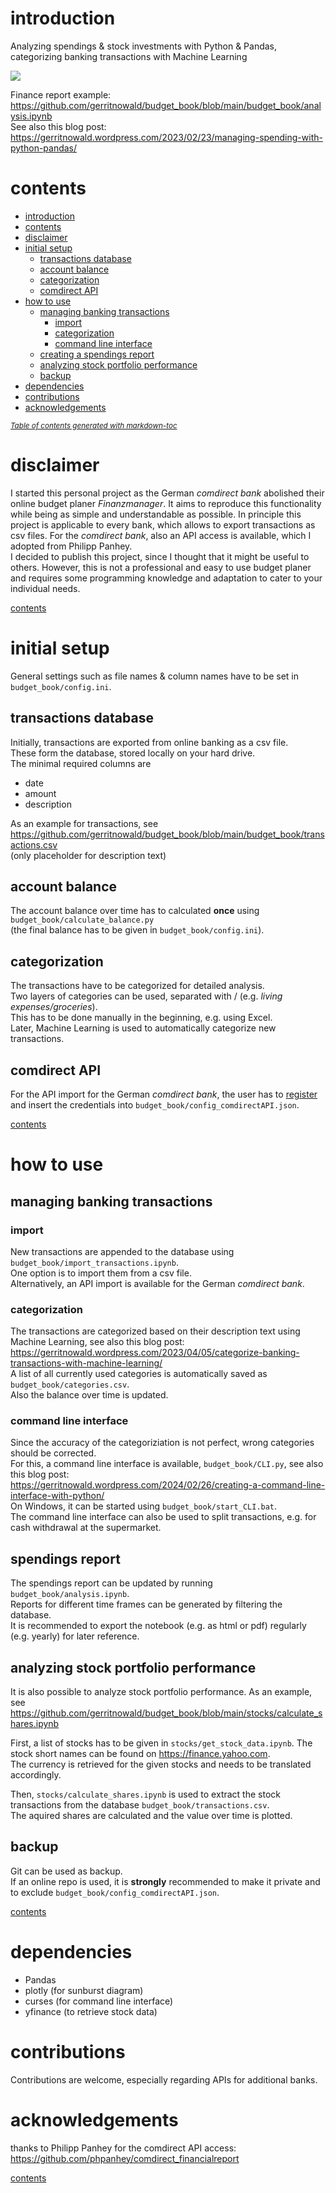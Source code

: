 # introduction
Analyzing spendings & stock investments with Python &amp; Pandas,  
categorizing banking transactions with Machine Learning

![](https://raw.githubusercontent.com/gerritnowald/budget_book/main/sunburst.webp)

Finance report example:  
https://github.com/gerritnowald/budget_book/blob/main/budget_book/analysis.ipynb  
See also this blog post:  
https://gerritnowald.wordpress.com/2023/02/23/managing-spending-with-python-pandas/

# contents

- [introduction](#introduction)
- [contents](#contents)
- [disclaimer](#disclaimer)
- [initial setup](#initial-setup)
  * [transactions database](#transactions-database)
  * [account balance](#account-balance)
  * [categorization](#categorization)
  * [comdirect API](#comdirect-api)
- [how to use](#how-to-use)
  * [managing banking transactions](#managing-banking-transactions)
    + [import](#import)
    + [categorization](#categorization-1)
    + [command line interface](#command-line-interface)
  * [creating a spendings report](#creating-a-spendings-report)
  * [analyzing stock portfolio performance](#analyzing-stock-portfolio-performance)
  * [backup](#backup)
- [dependencies](#dependencies)
- [contributions](#contributions)
- [acknowledgements](#acknowledgements)

<small><i><a href='http://ecotrust-canada.github.io/markdown-toc/'>Table of contents generated with markdown-toc</a></i></small>


# disclaimer

I started this personal project as the German *comdirect bank* abolished their online budget planer *Finanzmanager*. It aims to reproduce this functionality while being as simple and understandable as possible. In principle this project is applicable to every bank, which allows to export transactions as csv files. For the *comdirect bank*, also an API access is available, which I adopted from Philipp Panhey.  
I decided to publish this project, since I thought that it might be useful to others. However, this is not a professional and easy to use budget planer and requires some programming knowledge and adaptation to cater to your individual needs.

[contents](#contents)

# initial setup

General settings such as file names & column names have to be set in `budget_book/config.ini`.

## transactions database

Initially, transactions are exported from online banking as a csv file.  
These form the database, stored locally on your hard drive.  
The minimal required columns are
- date
- amount
- description

As an example for transactions, see  
https://github.com/gerritnowald/budget_book/blob/main/budget_book/transactions.csv  
(only placeholder for description text)

## account balance

The account balance over time has to calculated **once** using `budget_book/calculate_balance.py`  
(the final balance has to be given in `budget_book/config.ini`).

## categorization

The transactions have to be categorized for detailed analysis.  
Two layers of categories can be used, separated with / (e.g. *living expenses/groceries*).  
This has to be done manually in the beginning, e.g. using Excel.  
Later, Machine Learning is used to automatically categorize new transactions.

## comdirect API

For the API import for the German *comdirect bank*, the user has to [register](https://www.comdirect.de/cms/kontakt-zugaenge-api.html) and insert the credentials into `budget_book/config_comdirectAPI.json`.

[contents](#contents)


# how to use

## managing banking transactions

### import

New transactions are appended to the database using `budget_book/import_transactions.ipynb`.  
One option is to import them from a csv file.  
Alternatively, an API import is available for the German *comdirect bank*.

### categorization

The transactions are categorized based on their description text using Machine Learning, see also this blog post:  
https://gerritnowald.wordpress.com/2023/04/05/categorize-banking-transactions-with-machine-learning/  
A list of all currently used categories is automatically saved as `budget_book/categories.csv`.  
Also the balance over time is updated.  

### command line interface

Since the accuracy of the categoriziation is not perfect, wrong categories should be corrected.  
For this, a command line interface is available, `budget_book/CLI.py`, see also this blog post:  
https://gerritnowald.wordpress.com/2024/02/26/creating-a-command-line-interface-with-python/  
On Windows, it can be started using `budget_book/start_CLI.bat`.  
The command line interface can also be used to split transactions, e.g. for cash withdrawal at the supermarket.

## spendings report

The spendings report can be updated by running `budget_book/analysis.ipynb`.  
Reports for different time frames can be generated by filtering the database.  
It is recommended to export the notebook (e.g. as html or pdf) regularly (e.g. yearly) for later reference.

## analyzing stock portfolio performance

It is also possible to analyze stock portfolio performance. As an example, see
https://github.com/gerritnowald/budget_book/blob/main/stocks/calculate_shares.ipynb

First, a list of stocks has to be given in `stocks/get_stock_data.ipynb`. The stock short names can be found on https://finance.yahoo.com.  
The currency is retrieved for the given stocks and needs to be translated accordingly.

Then, `stocks/calculate_shares.ipynb` is used to extract the stock transactions from the database `budget_book/transactions.csv`.  
The aquired shares are calculated and the value over time is plotted.


## backup

Git can be used as backup.  
If an online repo is used, it is **strongly** recommended to make it private and to exclude `budget_book/config_comdirectAPI.json`.

[contents](#contents)


# dependencies

- Pandas
- plotly (for sunburst diagram)
- curses (for command line interface)
- yfinance (to retrieve stock data)

# contributions

Contributions are welcome, especially regarding APIs for additional banks.

# acknowledgements

thanks to Philipp Panhey for the comdirect API access:  
https://github.com/phpanhey/comdirect_financialreport  

[contents](#contents)
